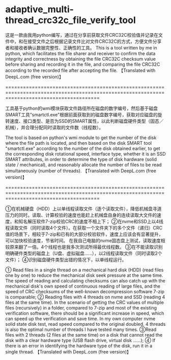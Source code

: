 # adaptive_multi-thread_crc32c_file_verify_tool
这是一款由我用python编写，通过在分享前获取文件CRC32C校验值并记录在文件中，和在接受文件之后根据记录文件比对文件CRC32C的方式，方便文件分享者和接收者确认数据完整性、正确性的工具。
This is a tool written by me in python, which facilitates the file sharer and receiver to confirm the data integrity and correctness by obtaining the file CRC32C checksum value before sharing and recording it in the file, and comparing the file CRC32C according to the recorded file after accepting the file.
【Translated with DeepL.com (free version)】

============================================================================================================================================

工具基于python的wmi模块获取文件路径所在磁盘的数字编号，然后基于磁盘SMART工具“smartctl.exe"根据前面获取到的磁盘数字编号，获取对应磁盘的旋转速度、接口类型、是否为SSD的SMART属性，以此判断磁盘硬件类型（固态／机械），并合理分配同时读取的文件数（线程数）。

The tool is based on python's wmi module to get the number of the disk where the file path is located, and then based on the disk SMART tool "smartctl.exe" according to the number of the disk obtained earlier, to get the corresponding disk rotational speed, interface type, whether it is an SSD SMART attributes, in order to determine the type of disk hardware (solid state / mechanical), and reasonably allocate the number of files to be read simultaneously (number of threads).
【Translated with DeepL.com (free version)】

============================================================================================================================================

①在机械硬盘（HDD）上以单线程读取文件（逐个读取文件），降低机械盘寻道压力的同时。读取、计算校验的速度也能赶上机械盘自身的连续读取大文件的速度，和知名解压软件7-zip校验CRC的速度不相上下；
②在nvme和SSD上以4线程读取文件（同时读取4个文件）。在获取一个文件夹下的多个文件（递归）CRC值的场景下，相较于7-zip和已有的大部分校验软件，速度上应该会有显著提升，可以加快校验速度，节省时间。
在我自己电脑的nvme固态盘上测试，读取速度相较原来翻了一倍。4个线程也是我多次测试所得最优线程数。
③在不能读取识别明确硬件类型的磁盘上（U盘、虚拟磁盘……），以2线程读取文件（同时读取2个文件）；
④识别磁盘硬件类型出错的情况下，以单线程运行。

① Read files in a single thread on a mechanical hard disk (HDD) (read files one by one) to reduce the mechanical disk seek pressure at the same time. The speed of reading and calculating checksums can also catch up with the mechanical disk's own speed of continuous reading of large files, and the speed of CRC checksums of the well-known decompression software 7-zip is comparable;
② Reading files with 4 threads on nvme and SSD (reading 4 files at the same time). In the scenario of getting the CRC values of multiple files (recursively) in a folder, compared to 7-zip and most of the existing verification software, there should be a significant increase in speed, which can speed up the verification and save time.
In my own computer nvme solid state disk test, read speed compared to the original doubled. 4 threads is also the optimal number of threads I have tested many times.
③Read files with 2 threads (2 files at the same time) on a disk that cannot read the disk with a clear hardware type (USB flash drive, virtual disk ......);
④ If there is an error in identifying the hardware type of the disk, run it in a single thread.
【Translated with DeepL.com (free version)】
